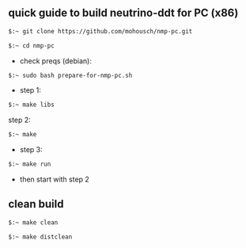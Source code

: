 ## quick guide to build neutrino-ddt for PC (x86) ##

```bash
$:~ git clone https://github.com/mohousch/nmp-pc.git
```
```bash
$:~ cd nmp-pc
```

* check preqs (debian):
```bash
$:~ sudo bash prepare-for-nmp-pc.sh
```

* step 1:
```bash
$:~ make libs
```

step 2:
```bash
$:~ make
```

* step 3:
```bash
$:~ make run
```

* then start with step 2

## clean build ##
```bash
$:~ make clean
```

```bash
$:~ make distclean
```








